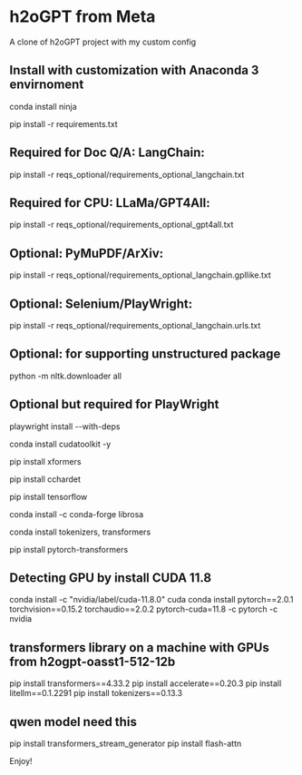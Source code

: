 # h2oGPT from Meta

A clone of h2oGPT project with my custom config

## Install with customization with Anaconda 3 envirnoment

conda install ninja 

pip install -r requirements.txt
## Required for Doc Q/A: LangChain:
pip install -r reqs_optional/requirements_optional_langchain.txt
## Required for CPU: LLaMa/GPT4All:
pip install -r reqs_optional/requirements_optional_gpt4all.txt
## Optional: PyMuPDF/ArXiv:
pip install -r reqs_optional/requirements_optional_langchain.gpllike.txt
## Optional: Selenium/PlayWright:
pip install -r reqs_optional/requirements_optional_langchain.urls.txt
## Optional: for supporting unstructured package
python -m nltk.downloader all
## Optional but required for PlayWright
playwright install --with-deps

conda install cudatoolkit -y

pip install xformers

pip install cchardet

pip install tensorflow

conda install -c conda-forge librosa

conda install tokenizers, transformers

pip install pytorch-transformers

## Detecting GPU by install CUDA 11.8
conda install -c "nvidia/label/cuda-11.8.0" cuda
conda install pytorch==2.0.1 torchvision==0.15.2 torchaudio==2.0.2 pytorch-cuda=11.8 -c pytorch -c nvidia
## transformers library on a machine with GPUs from h2ogpt-oasst1-512-12b 
pip install transformers==4.33.2
pip install accelerate==0.20.3
pip install litellm==0.1.2291
pip install tokenizers==0.13.3
## qwen model need this
pip install transformers_stream_generator
pip install flash-attn

Enjoy!
